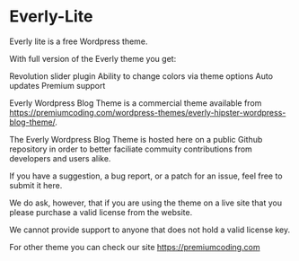 # Everly-Lite

Everly lite is a free Wordpress theme.

With full version of the Everly theme you get:

Revolution slider plugin
Ability to change colors via theme options
Auto updates
Premium support

Everly Wordpress Blog Theme is a commercial theme available from https://premiumcoding.com/wordpress-themes/everly-hipster-wordpress-blog-theme/.

The Everly Wordpress Blog Theme is hosted here on a public Github repository in order to better faciliate commuity contributions from developers and users alike.

If you have a suggestion, a bug report, or a patch for an issue, feel free to submit it here.

We do ask, however, that if you are using the theme on a live site that you please purchase a valid license from the website.

We cannot provide support to anyone that does not hold a valid license key.

For other theme you can check our site https://premiumcoding.com
